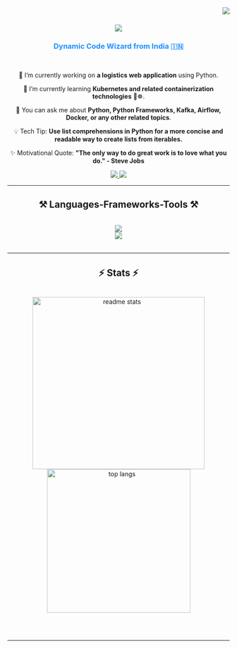 <img align="right" src="https://visitor-badge.laobi.icu/badge?page_id=ayushbenny.ayushbenny" />

<h1 align="center">
    <img src="https://readme-typing-svg.herokuapp.com/?font=Righteous&size=35&center=true&vCenter=true&width=500&height=70&duration=4000&lines=Hi+There!+👋;+I'm+Ayush+Benny!;" />
</h1>

<h3 align="center" style="color: #1E90FF;">
    <strong>Dynamic Code Wizard from India 🇮🇳</strong>
</h3>


<br/>

<div align="center">

 🔭 I’m currently working on **a logistics web application** using Python.

 🌱 I’m currently learning **Kubernetes and related containerization technologies** 🐳☸️.

 💬 You can ask me about **Python, Python Frameworks, Kafka, Airflow, Docker, or any other related topics**.

 💡 Tech Tip: **Use list comprehensions in Python for a more concise and readable way to create lists from iterables.**

 ✨ Motivational Quote: **"The only way to do great work is to love what you do." - Steve Jobs**

</div>
 
<div align="center"> 
  <a href="mailto:ayushbenny001@gmail.com">
    <img src="https://img.shields.io/badge/Gmail-333333?style=for-the-badge&logo=gmail&logoColor=red" />
  </a>
  <a href="https://www.linkedin.com/in/ayush-benny/" target="_blank">
    <img src="https://img.shields.io/badge/LinkedIn-0077B5?style=for-the-badge&logo=linkedin&logoColor=white" target="_blank" />
  </a>
</div>

 <hr/>
 
<h2 align="center">⚒️ Languages-Frameworks-Tools ⚒️</h2>
<br/>
<div align="center">
  <img src="https://skillicons.dev/icons?i=python,fastapi,flask,django,postgres,mysql,mongodb,linux,kali,aws" /><br>
  <img src="https://skillicons.dev/icons?i=elasticsearch,kafka,rabbitmq,redis,docker,gitlab,vscode,postman,github,figma" /><br>
</div>

<br/>

<hr/>

<h2 align="center">⚡ Stats ⚡</h2>
<br>
<div align=center>
  <img width=390 src="https://github-readme-stats.vercel.app/api?username=ayushbenny&show_icons=true&count_private=true&show_icons=true&theme=react&rank_icon=github&border_radius=10" alt="readme stats"/>
  <br/>
  <img width=325 align="center" src="https://github-readme-stats.vercel.app/api/top-langs/?username=ayushbenny&hide=HTML&langs_count=8&layout=compact&theme=react&border_radius=10&size_weight=0.5&count_weight=0.5&exclude_repo=github-readme-stats" alt="top langs" />
</div>

<br/><br/>

<hr/>

<br/>


<br/>
